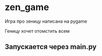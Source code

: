 # zen_game

Игра про зеницу написана на pygame

Геницу хочет отомстить всем

## Запускается через main.py
